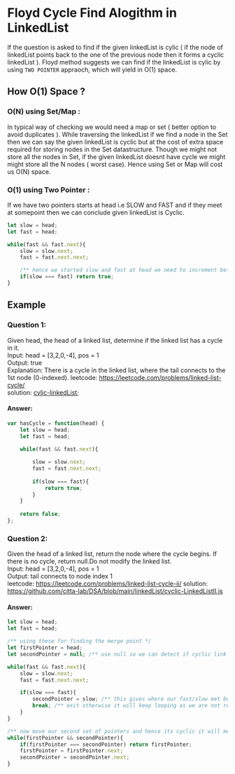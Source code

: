 # Floyd Cycle Find Alogithm in LinkedList

If the question is asked to find if the given linkedList is cylic ( if the node of linkedList points back to the one of the previous node then it forms a cyclic linkedList ). Floyd method suggests we can 
find if the linkedList is cylic by using `TWO POINTER` appraoch, which will yield in O(1) space. 

## How O(1) Space ? 
### O(N) using Set/Map : 
In typical way of checking we would need a map or set ( better option to avoid duplicates ). While traversing the linkedList if we find a node in the Set then we can say the given linkedList is cyclic but at the cost of extra space required for storing nodes in the Set datastructure. Though we might not
store all the nodes in Set, if the given linkedList doesnt have cycle we might might store all the N nodes ( worst case). Hence using Set or Map will cost us O(N) space. 

### O(1) using Two Pointer :
If we have two pointers starts at head i.e SLOW and FAST and if they meet at somepoint then we can conclude given linkedList is Cyclic. 
```js
let slow = head;
let fast = head; 

while(fast && fast.next){
    slow = slow.next;
    fast = fast.next.next;

    /** hence we started slow and fast at head we need to increment before comparing */
    if(slow === fast) return true;
}
```

## Example
### Question 1: 
Given head, the head of a linked list, determine if the linked list has a cycle in it.    
Input: head = [3,2,0,-4], pos = 1    
Output: true     
Explanation: There is a cycle in the linked list, where the tail connects to the 1st node (0-indexed).
leetcode: https://leetcode.com/problems/linked-list-cycle/    
solution: [cylic-linkedList](https://github.com/citta-lab/DSA/blob/9c91fda5e0886ba00e41fbfbdda9786846e11e73/linkedList/cyclic-linkedList.js);   

#### Answer:
```js
var hasCycle = function(head) {
    let slow = head;
    let fast = head;
    
    while(fast && fast.next){

        slow = slow.next;
        fast = fast.next.next;
        
        if(slow === fast){
            return true;
        }
    }
    
    return false;
};
```

### Question 2:
Given the head of a linked list, return the node where the cycle begins. If there is no cycle, return null.Do not modify the linked list.     
Input: head = [3,2,0,-4], pos = 1    
Output: tail connects to node index 1     
leetcode: https://leetcode.com/problems/linked-list-cycle-ii/
solution: https://github.com/citta-lab/DSA/blob/main/linkedList/cyclic-LinkedListII.js

#### Answer:
```js
let slow = head;
let fast = head;

/** using these for finding the merge point */
let firstPointer = head;
let secondPointer = null; /** use null so we can detect if cyclic link is outbound */ 

while(fast && fast.next){
    slow = slow.next;
    fast = fast.next.next;

    if(slow === fast){
        secondPointer = slow; /** this gives where our fast/slow met but its not the merging point */
        break; /** exit otherwise it will keep looping as we are not returning */
    }
}

/** now move our second set of pointers and hence its cyclic it will meet at merge place */
while(firstPointer && secondPointer){
    if(firstPointer === secondPointer) return firstPointer;
    firstPointer = firstPointer.next;
    secondPointer = secondPointer.next;
}
```

